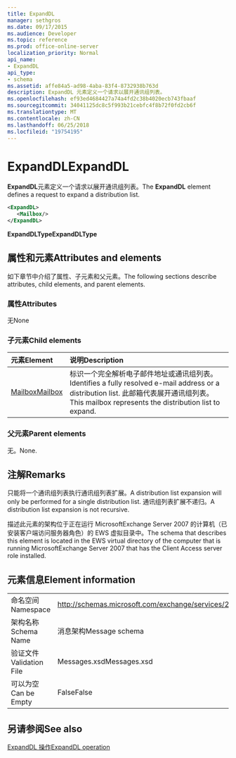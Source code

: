 ```yaml
---
title: ExpandDL
manager: sethgros
ms.date: 09/17/2015
ms.audience: Developer
ms.topic: reference
ms.prod: office-online-server
localization_priority: Normal
api_name:
- ExpandDL
api_type:
- schema
ms.assetid: affe84a5-ad98-4aba-83f4-8732938b763d
description: ExpandDL 元素定义一个请求以展开通讯组列表。
ms.openlocfilehash: ef93ed4684427a74a4fd2c38b4020ecb743fbaaf
ms.sourcegitcommit: 34041125dc8c5f993b21cebfc4f8b72f0fd2cb6f
ms.translationtype: MT
ms.contentlocale: zh-CN
ms.lasthandoff: 06/25/2018
ms.locfileid: "19754195"
---
```

# <a name="expanddl"></a><span data-ttu-id="d041e-103">ExpandDL</span><span class="sxs-lookup"><span data-stu-id="d041e-103">ExpandDL</span></span>

<span data-ttu-id="d041e-104">**ExpandDL**元素定义一个请求以展开通讯组列表。</span><span class="sxs-lookup"><span data-stu-id="d041e-104">The **ExpandDL** element defines a request to expand a distribution list.</span></span> 
  
```xml
<ExpandDL>
   <Mailbox/>
</ExpandDL>
```

 <span data-ttu-id="d041e-105">**ExpandDLType**</span><span class="sxs-lookup"><span data-stu-id="d041e-105">**ExpandDLType**</span></span>
## <a name="attributes-and-elements"></a><span data-ttu-id="d041e-106">属性和元素</span><span class="sxs-lookup"><span data-stu-id="d041e-106">Attributes and elements</span></span>

<span data-ttu-id="d041e-107">如下章节中介绍了属性、子元素和父元素。</span><span class="sxs-lookup"><span data-stu-id="d041e-107">The following sections describe attributes, child elements, and parent elements.</span></span>
  
### <a name="attributes"></a><span data-ttu-id="d041e-108">属性</span><span class="sxs-lookup"><span data-stu-id="d041e-108">Attributes</span></span>

<span data-ttu-id="d041e-109">无</span><span class="sxs-lookup"><span data-stu-id="d041e-109">None</span></span>
  
### <a name="child-elements"></a><span data-ttu-id="d041e-110">子元素</span><span class="sxs-lookup"><span data-stu-id="d041e-110">Child elements</span></span>

|<span data-ttu-id="d041e-111">**元素**</span><span class="sxs-lookup"><span data-stu-id="d041e-111">**Element**</span></span>|<span data-ttu-id="d041e-112">**说明**</span><span class="sxs-lookup"><span data-stu-id="d041e-112">**Description**</span></span>|
|:-----|:-----|
|[<span data-ttu-id="d041e-113">Mailbox</span><span class="sxs-lookup"><span data-stu-id="d041e-113">Mailbox</span></span>](mailbox.md) <br/> |<span data-ttu-id="d041e-114">标识一个完全解析电子邮件地址或通讯组列表。</span><span class="sxs-lookup"><span data-stu-id="d041e-114">Identifies a fully resolved e-mail address or a distribution list.</span></span> <span data-ttu-id="d041e-115">此邮箱代表展开通讯组列表。</span><span class="sxs-lookup"><span data-stu-id="d041e-115">This mailbox represents the distribution list to expand.</span></span>  <br/> |
   
### <a name="parent-elements"></a><span data-ttu-id="d041e-116">父元素</span><span class="sxs-lookup"><span data-stu-id="d041e-116">Parent elements</span></span>

<span data-ttu-id="d041e-117">无。</span><span class="sxs-lookup"><span data-stu-id="d041e-117">None.</span></span>
  
## <a name="remarks"></a><span data-ttu-id="d041e-118">注解</span><span class="sxs-lookup"><span data-stu-id="d041e-118">Remarks</span></span>

<span data-ttu-id="d041e-119">只能将一个通讯组列表执行通讯组列表扩展。</span><span class="sxs-lookup"><span data-stu-id="d041e-119">A distribution list expansion will only be performed for a single distribution list.</span></span> <span data-ttu-id="d041e-120">通讯组列表扩展不递归。</span><span class="sxs-lookup"><span data-stu-id="d041e-120">A distribution list expansion is not recursive.</span></span>
  
<span data-ttu-id="d041e-121">描述此元素的架构位于正在运行 MicrosoftExchange Server 2007 的计算机（已安装客户端访问服务器角色）的 EWS 虚拟目录中。</span><span class="sxs-lookup"><span data-stu-id="d041e-121">The schema that describes this element is located in the EWS virtual directory of the computer that is running MicrosoftExchange Server 2007 that has the Client Access server role installed.</span></span>
  
## <a name="element-information"></a><span data-ttu-id="d041e-122">元素信息</span><span class="sxs-lookup"><span data-stu-id="d041e-122">Element information</span></span>

|||
|:-----|:-----|
|<span data-ttu-id="d041e-123">命名空间</span><span class="sxs-lookup"><span data-stu-id="d041e-123">Namespace</span></span>  <br/> |http://schemas.microsoft.com/exchange/services/2006/messages  <br/> |
|<span data-ttu-id="d041e-124">架构名称</span><span class="sxs-lookup"><span data-stu-id="d041e-124">Schema Name</span></span>  <br/> |<span data-ttu-id="d041e-125">消息架构</span><span class="sxs-lookup"><span data-stu-id="d041e-125">Message schema</span></span>  <br/> |
|<span data-ttu-id="d041e-126">验证文件</span><span class="sxs-lookup"><span data-stu-id="d041e-126">Validation File</span></span>  <br/> |<span data-ttu-id="d041e-127">Messages.xsd</span><span class="sxs-lookup"><span data-stu-id="d041e-127">Messages.xsd</span></span>  <br/> |
|<span data-ttu-id="d041e-128">可以为空</span><span class="sxs-lookup"><span data-stu-id="d041e-128">Can be Empty</span></span>  <br/> |<span data-ttu-id="d041e-129">False</span><span class="sxs-lookup"><span data-stu-id="d041e-129">False</span></span>  <br/> |
   
## <a name="see-also"></a><span data-ttu-id="d041e-130">另请参阅</span><span class="sxs-lookup"><span data-stu-id="d041e-130">See also</span></span>



[<span data-ttu-id="d041e-131">ExpandDL 操作</span><span class="sxs-lookup"><span data-stu-id="d041e-131">ExpandDL operation</span></span>](expanddl-operation.md)


